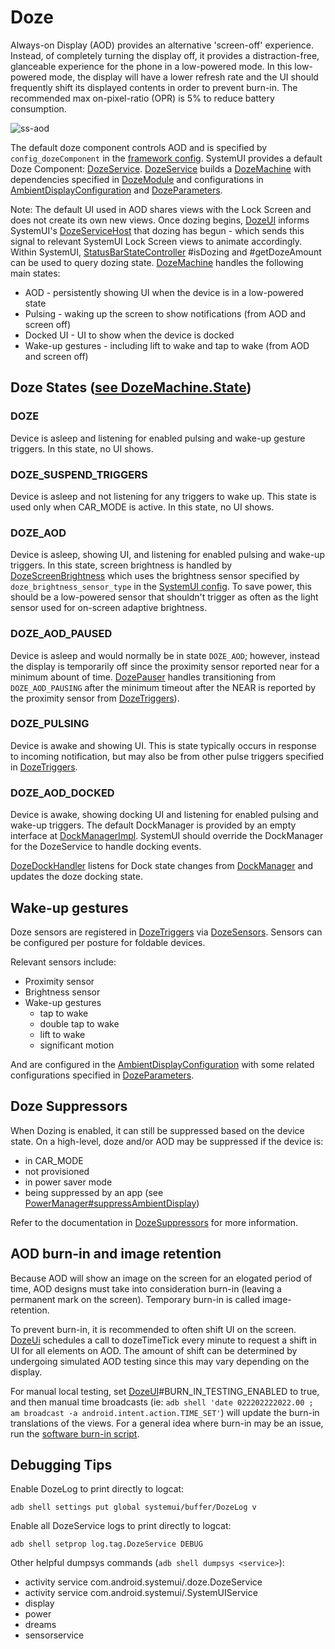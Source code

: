 # Doze

Always-on Display (AOD) provides an alternative 'screen-off' experience. Instead, of completely turning the display off, it provides a distraction-free, glanceable experience for the phone in a low-powered mode. In this low-powered mode, the display will have a lower refresh rate and the UI should frequently shift its displayed contents in order to prevent burn-in. The recommended max on-pixel-ratio (OPR) is 5% to reduce battery consumption.

![ss-aod](./imgs/aod.png)

The default doze component controls AOD and is specified by `config_dozeComponent` in the [framework config][1]. SystemUI provides a default Doze Component: [DozeService][2]. [DozeService][2] builds a [DozeMachine][3] with dependencies specified in [DozeModule][4] and configurations in [AmbientDisplayConfiguration][13] and [DozeParameters][14].

Note: The default UI used in AOD shares views with the Lock Screen and does not create its own new views. Once dozing begins, [DozeUI][17] informs SystemUI's [DozeServiceHost][18] that dozing has begun - which sends this signal to relevant SystemUI Lock Screen views to animate accordingly. Within SystemUI, [StatusBarStateController][19] #isDozing and #getDozeAmount can be used to query dozing state.
[DozeMachine][3] handles the following main states:
* AOD - persistently showing UI when the device is in a low-powered state
* Pulsing - waking up the screen to show notifications (from AOD and screen off)
* Docked UI - UI to show when the device is docked
* Wake-up gestures - including lift to wake and tap to wake (from AOD and screen off)

## Doze States ([see DozeMachine.State][3])
### DOZE
Device is asleep and listening for enabled pulsing and wake-up gesture triggers. In this state, no UI shows.

### DOZE_SUSPEND_TRIGGERS
Device is asleep and not listening for any triggers to wake up. This state is used only when CAR_MODE is active. In this state, no UI shows.

### DOZE_AOD
Device is asleep, showing UI, and listening for enabled pulsing and wake-up triggers. In this state, screen brightness is handled by [DozeScreenBrightness][5] which uses the brightness sensor specified by `doze_brightness_sensor_type` in the [SystemUI config][6]. To save power, this should be a low-powered sensor that shouldn't trigger as often as the light sensor used for on-screen adaptive brightness.

### DOZE_AOD_PAUSED
Device is asleep and would normally be in state `DOZE_AOD`; however, instead the display is temporarily off since the proximity sensor reported near for a minimum abount of time. [DozePauser][7] handles transitioning from `DOZE_AOD_PAUSING` after the minimum timeout after the NEAR is reported by the proximity sensor from [DozeTriggers][8]).

### DOZE_PULSING
Device is awake and showing UI. This is state typically occurs in response to incoming notification, but may also be from other pulse triggers specified in [DozeTriggers][8].

### DOZE_AOD_DOCKED
Device is awake, showing docking UI and listening for enabled pulsing and wake-up triggers. The default DockManager is provided by an empty interface at [DockManagerImpl][9]. SystemUI should override the DockManager for the DozeService to handle docking events.

[DozeDockHandler][11] listens for Dock state changes from [DockManager][10] and updates the doze docking state.

## Wake-up gestures
Doze sensors are registered in [DozeTriggers][8] via [DozeSensors][12]. Sensors can be configured per posture for foldable devices.

Relevant sensors include:
* Proximity sensor
* Brightness sensor
* Wake-up gestures
  * tap to wake
  * double tap to wake
  * lift to wake
  * significant motion

And are configured in the [AmbientDisplayConfiguration][13] with some related configurations specified in [DozeParameters][14].

## Doze Suppressors
When Dozing is enabled, it can still be suppressed based on the device state. On a high-level, doze and/or AOD may be suppressed if the device is:
* in CAR_MODE
* not provisioned
* in power saver mode
* being suppressed by an app (see [PowerManager#suppressAmbientDisplay][16])

Refer to the documentation in [DozeSuppressors][15] for more information.

## AOD burn-in and image retention
Because AOD will show an image on the screen for an elogated period of time, AOD designs must take into consideration burn-in (leaving a permanent mark on the screen). Temporary burn-in is called image-retention.

To prevent burn-in, it is recommended to often shift UI on the screen. [DozeUi][17] schedules a call to dozeTimeTick every minute to request a shift in UI for all elements on AOD. The amount of shift can be determined by undergoing simulated AOD testing since this may vary depending on the display.

For manual local testing, set [DozeUI][17]#BURN_IN_TESTING_ENABLED to true, and then manual time broadcasts (ie: `adb shell 'date 022202222022.00 ; am broadcast -a android.intent.action.TIME_SET'`) will update the burn-in translations of the views. For a general idea where burn-in may be an issue, run the [software burn-in script][20].

## Debugging Tips
Enable DozeLog to print directly to logcat:
```
adb shell settings put global systemui/buffer/DozeLog v
```

Enable all DozeService logs to print directly to logcat:
```
adb shell setprop log.tag.DozeService DEBUG
```

Other helpful dumpsys commands (`adb shell dumpsys <service>`):
* activity service com.android.systemui/.doze.DozeService
* activity service com.android.systemui/.SystemUIService
* display
* power
* dreams
* sensorservice

[1]: /frameworks/base/core/res/res/values/config.xml
[2]: /frameworks/base/packages/SystemUI/src/com/android/systemui/doze/DozeService.java
[3]: /frameworks/base/packages/SystemUI/src/com/android/systemui/doze/DozeMachine.java
[4]: /frameworks/base/packages/SystemUI/src/com/android/systemui/doze/dagger/DozeModule.java
[5]: /frameworks/base/packages/SystemUI/src/com/android/systemui/doze/DozeScreenBrightness.java
[6]: /frameworks/base/packages/SystemUI/res/values/config.xml
[7]: /frameworks/base/packages/SystemUI/src/com/android/systemui/doze/DozePauser.java
[8]: /frameworks/base/packages/SystemUI/src/com/android/systemui/doze/DozeTriggers.java
[9]: /frameworks/base/packages/SystemUI/src/com/android/systemui/dock/DockManagerImpl.java
[10]: /frameworks/base/packages/SystemUI/src/com/android/systemui/dock/DockManager.java
[11]: /frameworks/base/packages/SystemUI/src/com/android/systemui/doze/DozeDockHandler.java
[12]: /frameworks/base/packages/SystemUI/src/com/android/systemui/doze/DozeSensors.java
[13]: /frameworks/base/core/java/android/hardware/display/AmbientDisplayConfiguration.java
[14]: /frameworks/base/packages/SystemUI/src/com/android/systemui/statusbar/phone/DozeParameters.java
[15]: /frameworks/base/packages/SystemUI/src/com/android/systemui/doze/DozeSuppressor.java
[16]: /frameworks/base/core/java/android/os/PowerManager.java
[17]: /frameworks/base/packages/SystemUI/src/com/android/systemui/doze/DozeUi.java
[18]: /frameworks/base/packages/SystemUI/src/com/android/systemui/statusbar/phone/DozeServiceHost.java
[19]: /frameworks/base/packages/SystemUI/plugin/src/com/android/systemui/plugins/statusbar/StatusBarStateController.java
[20]: /frameworks/base/packages/SystemUI/docs/clock-plugins.md
